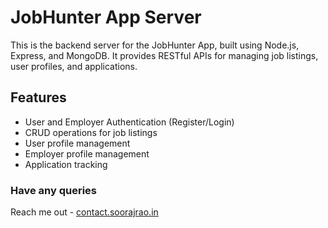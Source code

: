 # **JobHunter App Server**

This is the backend server for the JobHunter App, built using Node.js, Express, and MongoDB. It provides RESTful APIs for managing job listings, user profiles, and applications.

## **Features**

- User and Employer Authentication (Register/Login)
- CRUD operations for job listings
- User profile management
- Employer profile management
- Application tracking

### **Have any queries**

Reach me out -  [contact.soorajrao.in](https://contact.soorajrao.in)